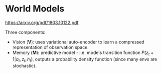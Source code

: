 # World Models

https://arxiv.org/pdf/1803.10122.pdf

Three components:

- Vision (**V**): uses variational auto-encoder to learn a compressed representation of observation space.
- Memory (**M**): predictive model - i.e. models transition function $P(z_t+1 | a_t, z_t, h_t)$, outputs a probability density function (since many envs are stochastic). 
